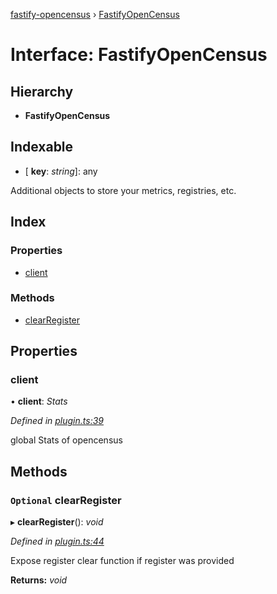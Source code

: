 [fastify-opencensus](../README.md) › [FastifyOpenCensus](fastifyopencensus.md)

# Interface: FastifyOpenCensus

## Hierarchy

- **FastifyOpenCensus**

## Indexable

- \[ **key**: _string_\]: any

Additional objects to store your metrics, registries, etc.

## Index

### Properties

- [client](fastifyopencensus.md#client)

### Methods

- [clearRegister](fastifyopencensus.md#optional-clearregister)

## Properties

### client

• **client**: _Stats_

_Defined in [plugin.ts:39](https://github.com/rhaymo/fastify-opencensus/blob/a531454/src/plugin.ts#L39)_

global Stats of opencensus

## Methods

### `Optional` clearRegister

▸ **clearRegister**(): _void_

_Defined in [plugin.ts:44](https://github.com/rhaymo/fastify-opencensus/blob/a531454/src/plugin.ts#L44)_

Expose register clear function if register was provided

**Returns:** _void_
